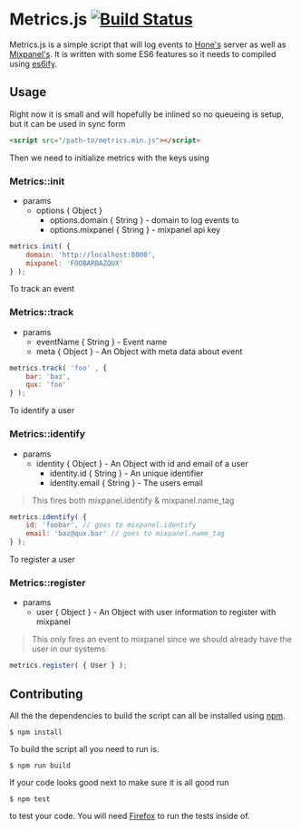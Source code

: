 # Metrics.js [![Build Status](https://travis-ci.org/honeinc/metrics.svg?branch=fix%2Ftravis)](https://travis-ci.org/honeinc/metrics)

Metrics.js is a simple script that will log events to [Hone's](http://gohone.com) server as well as [Mixpanel's](https://mixpanel.com). It is written with some ES6 features so it needs to compiled using [es6ify](https://github.com/thlorenz/es6ify).

## Usage

Right now it is small and will hopefully be inlined so no queueing is setup, but it can be used in sync form

```html
<script src="/path-to/metrics.min.js"></script>
```

Then we need to initialize metrics with the keys using

### Metrics::init

- params
  - options { Object }
    - options.domain { String } - domain to log events to 
    - options.mixpanel { String } - mixpanel api key

```javascript
metrics.init( {
    domain: 'http://localhost:8000',
    mixpanel: 'FOOBARBAZQUX'
} );

```

To track an event

### Metrics::track

- params 
    - eventName { String } - Event name
    - meta { Object } - An Object with meta data about event

```javascript
metrics.track( 'foo' , { 
    bar: 'baz',
    qux: 'foo'
} );
```

To identify a user

### Metrics::identify

- params 
    - identity { Object } - An Object with id and email of a user
        - identity.id { String } - An unique identifier
        - identity.email { String } - The users email

> This fires both mixpanel.identify & mixpanel.name_tag

```javascript
metrics.identify( { 
    id: 'foobar', // goes to mixpanel.identify
    email: 'baz@qux.bar' // goes to mixpanel.name_tag
} );
```

To register a user

### Metrics::register

- params 
    - user { Object } - An Object with user information to register with mixpanel

> This only fires an event to mixpanel since we should already have the user in our systems

```javascript
metrics.register( { User } );
```

## Contributing

All the the dependencies to build the script can all be installed using [npm](http://npmjs.org).

    $ npm install

To build the script all you need to run is.

    $ npm run build

If your code looks good next to make sure it is all good run 

    $ npm test

to test your code. You will need [Firefox](https://www.mozilla.org/en-US/firefox/new/) to run the tests inside of.